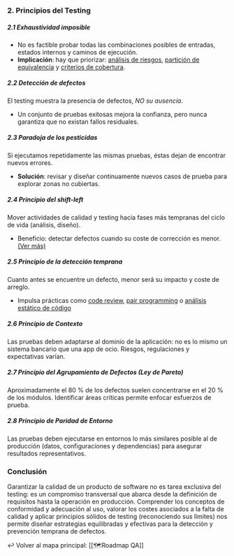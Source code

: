 ### 2. Principios del Testing

##### 2.1 Exhaustividad imposible

- No es factible probar todas las combinaciones posibles de entradas, estados internos y caminos de ejecución.
- **Implicación**: hay que priorizar: [análisis de riesgos](app://obsidian.md/Conceptos%20clave#**An%C3%A1lisis%20de%20Riesgos**), [partición de equivalencia](app://obsidian.md/Conceptos%20clave#**Partici%C3%B3n%20de%20Equivalencia**) y [criterios de cobertura](app://obsidian.md/Conceptos%20clave#**Criterios%20de%20Cobertura**).

##### 2.2 Detección de defectos

El testing muestra la presencia de defectos, _NO su ausencia_.

- Un conjunto de pruebas exitosas mejora la confianza, pero nunca garantiza que no existan fallos residuales.

##### 2.3 Paradoja de los pesticidas

Si ejecutamos repetidamente las mismas pruebas, éstas dejan de encontrar nuevos errores.

- **Solución**: revisar y diseñar continuamente nuevos casos de prueba para explorar zonas no cubiertas.

##### 2.4 Principio del _shift-left_

Mover actividades de calidad y testing hacia fases más tempranas del ciclo de vida (análisis, diseño).

- Beneficio: detectar defectos cuando su coste de corrección es menor.  
    [(Ver más)](app://obsidian.md/Buenas%20Pr%C3%A1cticas%20y%20Cultura#1.1%20Shift-Left%20Testing)

##### 2.5 Principio de la detección temprana

Cuanto antes se encuentre un defecto, menor será su impacto y coste de arreglo.

- Impulsa prácticas como [code review](app://obsidian.md/Conceptos%20clave#**Code%20Review%20\(Revisi%C3%B3n%20de%20C%C3%B3digo\)**), [pair programming](app://obsidian.md/Conceptos%20clave#**Pair%20Programming%20\(Programaci%C3%B3n%20en%20Parejas\)**) o [análisis estático de código](app://obsidian.md/Conceptos%20clave#**An%C3%A1lisis%20Est%C3%A1tico%20de%20C%C3%B3digo**)

##### 2.6 Principio de Contexto

Las pruebas deben adaptarse al dominio de la aplicación: no es lo mismo un sistema bancario que una app de ocio. Riesgos, regulaciones y expectativas varían.

##### 2.7 Principio del Agrupamiento de Defectos (Ley de Pareto)

Aproximadamente el 80 % de los defectos suelen concentrarse en el 20 % de los módulos. Identificar áreas críticas permite enfocar esfuerzos de prueba.

##### 2.8 Principio de Paridad de Entorno

Las pruebas deben ejecutarse en entornos lo más similares posible al de producción (datos, configuraciones y dependencias) para asegurar resultados representativos.

### Conclusión

Garantizar la calidad de un producto de software no es tarea exclusiva del testing: es un compromiso transversal que abarca desde la definición de requisitos hasta la operación en producción. Comprender los conceptos de conformidad y adecuación al uso, valorar los costes asociados a la falta de calidad y aplicar principios sólidos de testing (reconociendo sus límites) nos permite diseñar estrategias equilibradas y efectivas para la detección y prevención temprana de defectos.

↩️ Volver al mapa principal: [[🗺️Roadmap QA]]